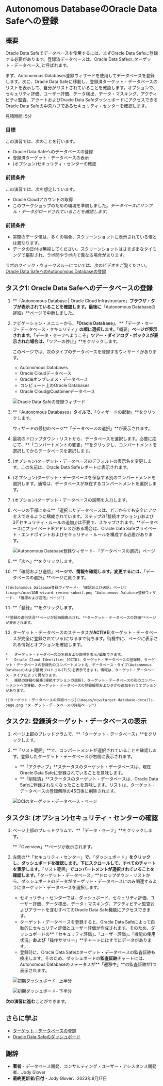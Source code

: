 # Autonomous DatabaseのOracle Data Safeへの登録

## 概要

Oracle Data Safeでデータベースを使用するには、まずOracle Data Safeに登録する必要があります。登録済データベースは、Oracle Data Safeの_ターゲット・データベース_と呼ばれます。

まず、Autonomous Databases登録ウィザードを使用してデータベースを登録します。次に、Oracle Data Safeに移動し、登録済ターゲット・データベースのリストを表示して、自分がリストされていることを確認します。オプションで、セキュリティ評価、ユーザー評価、データ検出、データ・マスキング、アクティビティ監査、アラートおよびOracle Data SafeダッシュボードにアクセスできるOracle Data Safeの中央ハブであるセキュリティ・センターを確認します。

見積時間: 5分

### 目標

この演習では、次のことを行います。

*   Oracle Data Safeへのデータベースの登録
*   登録済ターゲット・データベースの表示
*   (オプション)セキュリティ・センターの確認

### 前提条件

この演習では、次を想定しています。

*   Oracle Cloudアカウントの取得
*   このワークショップのための環境を準備しました。_データベースにサンプル・データがロードされていることを確認します。_

### 前提条件

*   実際のデータ値は、多くの場合、スクリーンショットに表示されている値とは異なります。
*   データの日付は無視してください。スクリーンショットはさまざまなタイミングで撮影され、ラボ間やラボ内で異なる場合があります。

ラボのクイック・ウォークスルーについては、次のビデオをご覧ください。[Oracle Data SafeへのAutonomous Databaseの登録](videohub:1_hfjj07hm)

## タスク1: Oracle Data Safeへのデータベースの登録

1.  **「Autonomous Database | Oracle Cloud Infrastructure」**ブラウザ・タブが表示されていることを確認します。最後に**「Autonomous Databaseの詳細」**ページで中断しました。
    
2.  ナビゲーション・メニューから、**「Oracle Database」**、**「データ・セーフ- データベース・セキュリティ」**の順に選択します。**「概要」**ページが表示されます。**「データ・セーフへようこそ」**ツアー・ダイアログ・ボックスが表示された場合は、**「ツアーの停止」**をクリックします。
    
    このページでは、次のタイプのデータベースを登録するウィザードがあります。
    
    *   Autonomous Databases
    *   Oracle Cloudデータベース
    *   Oracleオンプレミス・データベース
    *   コンピュート上のOracle Databases
    *   Oracle Cloud@Customerデータベース
    
    ![Oracle Data Safeの登録ウィザード](images/registration-wizards.png "Oracle Data Safeの登録ウィザード")
    
3.  **「Autonomous Databases」**タイルで、**「ウィザードの起動」**をクリックします。
    
    ウィザードの最初のページ**「データベースの選択」**が表示されます。
    
4.  最初のドロップダウン・リストから、データベースを選択します。必要に応じて、**「コンパートメントの変更」**をクリックし、コンパートメントを選択してからデータベースを選択します。
    
5.  (オプション)ターゲット・データベースのデフォルトの表示名を変更します。この名前は、Oracle Data Safeレポートに表示されます。
    
6.  (オプション)ターゲット・データベースを保存する別のコンパートメントを選択します。通常は、データベースが存在するコンパートメントを選択します。
    
7.  (オプション)ターゲット・データベースの説明を入力します。
    
8.  ページの下部にある**「選択したデータベースは、どこからでも安全にアクセスできるように構成されています。ステップ2(「接続オプション」)および3(「セキュリティ・ルールの追加」)は不要で、スキップされます。**データベースにプライベートIPアドレスがある場合は、Oracle Data Safeプライベート・エンドポイントおよびセキュリティ・ルールを構成する必要があります。
    
    ![Autonomous Database登録ウィザード- 「データベースの選択」ページ](images/ocw/ADB-wizard-select-database.png "Autonomous Database登録ウィザード- 「データベースの選択」ページ")
    
9.  **「次へ」**をクリックします。
    
10.  **「確認および送信」**ページで、情報を確認します。変更するには、**「データベースの選択」**ページに戻ります。
    
    ![Autonomous Database登録ウィザード- 「確認および送信」ページ](images/ocw/ADB-wizard-review-submit.png "Autonomous Database登録ウィザード- 「確認および送信」ページ")
    
11.  **「登録」**をクリックします。
    
    **登録の進行状況**ページが短時間表示され、**ターゲット・データベースの詳細**ページが表示されます。
    
12.  ターゲット・データベースのステータスが**ACTIVE**(ターゲット・データベースが完全に登録されている)になるまで待ちます。待機中に、ページに表示される情報とオプションを確認します。
    
    *   ターゲット・データベースの名前および説明を表示/編集できます。
    *   Oracle Cloud Identifier (OCID)、ターゲット・データベースの登録時、ターゲット・データベースの登録先のコンパートメント名、データベース・タイプ(Autonomous Database)および接続プロトコル(TLS)を表示できます。情報は、ターゲット・データベース・タイプによって異なります。
    *   接続の詳細の編集(接続オプションの選択)、ターゲット・データベースの別のコンパートメントへの移動、ターゲット・データベースの登録解除およびタグの追加を行うオプションがあります。
    
    ![ターゲット・データベースの詳細ページ](images/ocw/target-database-details-page.png "ターゲット・データベースの詳細ページ")
    

## タスク2: 登録済ターゲット・データベースの表示

1.  ページ上部のブレッドクラムで、**「ターゲット・データベース」**をクリックします。
    
2.  **「リスト範囲」**で、コンパートメントが選択されていることを確認します。登録したターゲット・データベースが右側に表示されます。
    
    *   **「アクティブ」**ステータスのターゲット・データベースは、現在Oracle Data Safeに登録されていることを意味します。
    *   **「削除済」**ステータスのターゲット・データベースは、Oracle Data Safeに登録されなくなったことを意味します。リストは、ターゲット・データベースの登録解除の45日後に削除されます。
    
    ![OCIのターゲット・データベース・ページ](images/ocw/target-databases-page-oci.png "OCIのターゲット・データベース・ページ")
    

## タスク3: (オプション)セキュリティ・センターの確認

1.  ページ上部のブレッドクラムで、**「データ・セーフ」**をクリックします。
    
    **「Overview」**ページが表示されます。
    
2.  左側の**「セキュリティ・センター」**で、**「ダッシュボード」**をクリックし、ダッシュボードを確認します。下にスクロールして、すべてのチャートを表示します。**「リスト範囲」**でコンパートメントが選択されていることを確認します。**「ターゲット・データベース」**ドロップダウン・リストから、ダッシュボードのデータがターゲット・データベースにのみ関連するようにターゲット・データベースを選択します。
    
    *   セキュリティ・センターでは、ダッシュボード、セキュリティ評価、ユーザー評価、データ検出、データ・マスキング、アクティビティ監査およびアラートを含むすべてのOracle Data Safe機能にアクセスできます。
    *   ターゲット・データベースを登録すると、Oracle Data Safeによって自動的にセキュリティ評価とユーザー評価が作成されます。そのため、ダッシュボードの**「セキュリティ評価」**、**「ユーザー評価」**、**「機能の使用状況」**および**「操作サマリー」**チャートにはすでにデータがあります。
    *   登録時に、Oracle Data Safeはターゲット・データベースの監査証跡も検出します。そのため、ダッシュボードの**監査証跡**チャートには、Autonomous Databaseのステータスが**「遷移中」**の監査証跡が1つ表示されます。
    
    ![初期ダッシュボード- 上半分](images/ocw/dashboard-initial-top.png "初期ダッシュボード- 上半分")
    
    ![初期ダッシュボード- 下半分](images/ocw/dashboard-initial-bottom.png "初期ダッシュボード- 下半分")
    

**次の演習に進む**ことができます。

## さらに学ぶ

*   [ターゲット・データベースの登録](https://www.oracle.com/pls/topic/lookup?ctx=en/cloud/paas/data-safe&id=ADMDS-GUID-B5F255A7-07DD-4731-9FA5-668F7DD51AA6)
*   [Oracle Data Safeのダッシュボード](https://www.oracle.com/pls/topic/lookup?ctx=en/cloud/paas/data-safe&id=ADMDS-GUID-B4D784B8-F3F7-4020-891D-49D709B9A302)

## 謝辞

*   **著者** - データベース開発、コンサルティング・ユーザー・アシスタンス開発者、Jody Glover
*   **最終更新者/日付** - Jody Glover、2023年8月17日
